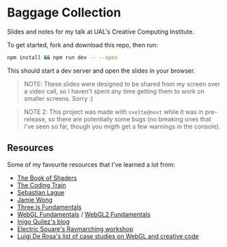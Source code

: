 # Baggage Collection

 Slides and notes for my talk at UAL's Creative Computing Institute.

 To get started, fork and download this repo, then run:

 ```bash
 npm install && npm run dev -- --open
 ```

 This should start a dev server and open the slides in your browser.

 >NOTE: These slides were designed to be shared from my screen over a video call, so I haven't spent any time getting them to work on smaller screens. Sorry :)

 >NOTE 2: This project was made with `svelte@next` while it was in pre-release, so there are potentially some bugs (no breaking ones that i've seen so far, though you migth get a few warnings in the console).

 ## Resources

 Some of my favourite resources that I've learned a lot from:

 -   [The Book of Shaders](https://thebookofshaders.com/)
 -   [The Coding Train](https://www.youtube.com/user/shiffman)
 -   [Sebastian Lague](https://www.youtube.com/channel/UCmtyQOKKmrMVaKuRXz02jbQ)
 -   [Jamie Wong](http://jamie-wong.com/)
 -   [Three.js Fundamentals](https://threejsfundamentals.org/)
 -   [WebGL Fundamentals](https://webglfundamentals.org/) / [WebGL2 Fundamentals](https://webgl2fundamentals.org/)
 -   [Inigo Quilez's blog](https://iquilezles.org/)
 -   [Electric Square's Raymarching workshop](https://github.com/electricsquare/raymarching-workshop)
 -   [Luigi De Rosa's list of case studies on WebGL and creative code](https://github.com/luruke/awesome-casestudy)
